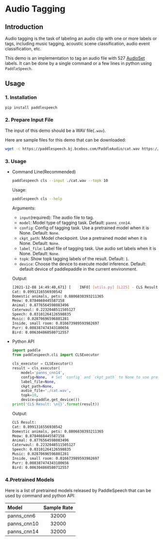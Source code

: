 # Audio Tagging

## Introduction
Audio tagging is the task of labeling an audio clip with one or more labels or tags, including music tagging, acoustic scene classification, audio event classification, etc.

This demo is an implementation to tag an audio file with 527 [AudioSet](https://research.google.com/audioset/) labels. It can be done by a single command or a few lines in python using `PaddleSpeech`. 

## Usage
### 1. Installation
```bash
pip install paddlespeech
```

### 2. Prepare Input File
The input of this demo should be a WAV file(`.wav`).

Here are sample files for this demo that can be downloaded:
```bash
wget -c https://paddlespeech.bj.bcebos.com/PaddleAudio/cat.wav https://paddlespeech.bj.bcebos.com/PaddleAudio/dog.wav
```

### 3. Usage
- Command Line(Recommended)
  ```bash
  paddlespeech cls --input ./cat.wav --topk 10
  ```
  Usage:
  ```bash
  paddlespeech cls --help
  ```
  Arguments:
  - `input`(required): The audio file to tag.
  - `model`: Model type of tagging task. Default: `panns_cnn14`.
  - `config`: Config of tagging task. Use a pretrained model when it is None. Default: `None`.
  - `ckpt_path`: Model checkpoint. Use a pretrained model when it is None. Default: `None`.
  - `label_file`: Label file of tagging task. Use audio set labels when it is None. Default: `None`.
  - `topk`: Show topk tagging labels of the result. Default: `1`.
  - `device`: Choose the device to execute model inference. Default: default device of paddlepaddle in the current environment.

  Output:
  ```bash
  [2021-12-08 14:49:40,671] [    INFO] [utils.py] [L225] - CLS Result:
  Cat: 0.8991316556930542
  Domestic animals, pets: 0.8806838393211365
  Meow: 0.8784668445587158
  Animal: 0.8776564598083496
  Caterwaul: 0.2232048511505127
  Speech: 0.03101264126598835
  Music: 0.02870696596801281
  Inside, small room: 0.016673989593982697
  Purr: 0.008387474343180656
  Bird: 0.006304860580712557
  ```

- Python API
  ```python
  import paddle
  from paddlespeech.cli import CLSExecutor

  cls_executor = CLSExecutor()
  result = cls_executor(
      model='panns_cnn14',
      config=None,  # Set `config` and `ckpt_path` to None to use pretrained model.
      label_file=None,
      ckpt_path=None,
      audio_file='./cat.wav',
      topk=10,
      device=paddle.get_device())
  print('CLS Result: \n{}'.format(result))
  ```
  Output:
  ```bash
  CLS Result:
  Cat: 0.8991316556930542
  Domestic animals, pets: 0.8806838393211365
  Meow: 0.8784668445587158
  Animal: 0.8776564598083496
  Caterwaul: 0.2232048511505127
  Speech: 0.03101264126598835
  Music: 0.02870696596801281
  Inside, small room: 0.016673989593982697
  Purr: 0.008387474343180656
  Bird: 0.006304860580712557
  ```

### 4.Pretrained Models

Here is a list of pretrained models released by PaddleSpeech that can be used by command and python API:

| Model | Sample Rate
| :--- | :---: 
| panns_cnn6| 32000
| panns_cnn10| 32000
| panns_cnn14| 32000
